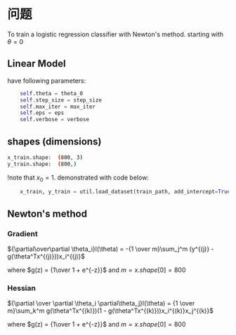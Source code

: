 # 问题
To train a logistic regression classifier with Newton's method.
starting with $\theta = 0$

## Linear Model
have following parameters:
```python
    self.theta = theta_0
    self.step_size = step_size
    self.max_iter = max_iter
    self.eps = eps
    self.verbose = verbose
```
## shapes (dimensions)
```bash
x_train.shape:  (800, 3)
y_train.shape:  (800,)
```
!note that $x_0 = 1$. demonstrated with code below:
```python
    x_train, y_train = util.load_dataset(train_path, add_intercept=True)
```
## Newton's method
### Gradient
${\partial\over\partial \theta_i}l(\theta) = -{1 \over m}\sum_j^m (y^{(j)} - g(\theta^Tx^{(j)}))x_i^{(j)}$

where $g(z) = {1\over 1 + e^{-z}}$
and $m = x.shape[0] = 800$

### Hessian
${\partial \over \partial \theta_i \partial\theta_j}l(\theta) = {1 \over m}\sum_k^m g(\theta^Tx^{(k)})(1 - g(\theta^Tx^{(k)}))x_i^{(k)}x_j^{(k)}$

where $g(z) = {1\over 1 + e^{-z}}$
and $m = x.shape[0] = 800$
